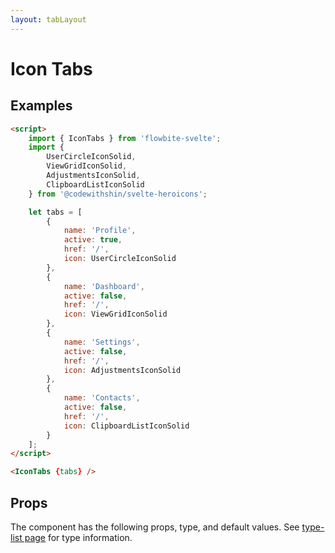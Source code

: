 ```yaml
---
layout: tabLayout
---
```


<script>
	import { IconTabs, Table, TableDefaultRow } from '$lib/index';
	import {
		UserCircleIconSolid,
		ViewGridIconSolid,
		AdjustmentsIconSolid,
		ClipboardListIconSolid
	} from '@codewithshin/svelte-heroicons';
	import componentProps from '../props/IconTabs.json'
  // Props table
  export let items = componentProps.props
	let propHeader = ['Name', 'Type', 'Default']
	// console.log(items)
	let divClass='w-full relative overflow-x-auto shadow-md sm:rounded-lg'


	let tabs = [
		{
			name: 'Profile',
			active: true,
			href: '/',
			icon: UserCircleIconSolid
		},
		{
			name: 'Dashboard',
			active: false,
			href: '/',
			icon: ViewGridIconSolid
		},
		{
			name: 'Settings',
			active: false,
			href: '/',
			icon: AdjustmentsIconSolid
		},
		{
			name: 'Contacts',
			active: false,
			href: '/',
			icon: ClipboardListIconSolid
		}
	];
</script>

<h1 class="text-3xl w-full dark:text-white pt-16">Icon Tabs</h1>

<h2 class="text-2xl mt-8 dark:text-white py-8">Examples</h2>

<div
	class="container flex flex-wrap justify-center rounded-xl mx-auto bg-gradient-to-r bg-white dark:bg-gray-900 border border-gray-200 dark:border-gray-700 p-2 sm:p-6"
>
	<IconTabs {tabs} />
</div>

```html
<script>
	import { IconTabs } from 'flowbite-svelte';
	import {
		UserCircleIconSolid,
		ViewGridIconSolid,
		AdjustmentsIconSolid,
		ClipboardListIconSolid
	} from '@codewithshin/svelte-heroicons';

	let tabs = [
		{
			name: 'Profile',
			active: true,
			href: '/',
			icon: UserCircleIconSolid
		},
		{
			name: 'Dashboard',
			active: false,
			href: '/',
			icon: ViewGridIconSolid
		},
		{
			name: 'Settings',
			active: false,
			href: '/',
			icon: AdjustmentsIconSolid
		},
		{
			name: 'Contacts',
			active: false,
			href: '/',
			icon: ClipboardListIconSolid
		}
	];
</script>

<IconTabs {tabs} />
```

<h2 class="text-2xl w-full dark:text-white py-8">Props</h2>

<p>The component has the following props, type, and default values. See <a href="/type-list" class="text-blue-600 hover:underline dark:text-blue-500">type-list page</a> for type information.</p>

<Table header={propHeader} {divClass} >
  <TableDefaultRow {items} rowState='hover' />
</Table>